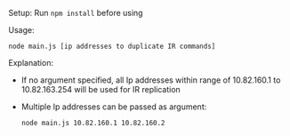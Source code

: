 Setup:
Run `npm install` before using

Usage: 

`node main.js [ip addresses to duplicate IR commands]`

Explanation:
- If no argument specified, all Ip addresses within range of 10.82.160.1 to 10.82.163.254 will be used for IR replication
- Multiple Ip addresses can be passed as argument:
    
    `node main.js 10.82.160.1 10.82.160.2`

 